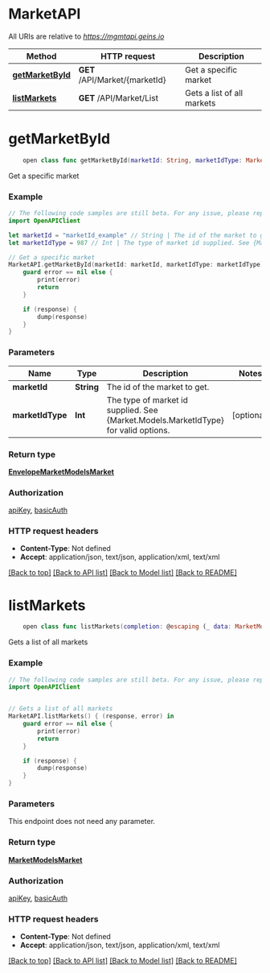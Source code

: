 # MarketAPI

All URIs are relative to *https://mgmtapi.geins.io*

Method | HTTP request | Description
------------- | ------------- | -------------
[**getMarketById**](MarketAPI.md#getmarketbyid) | **GET** /API/Market/{marketId} | Get a specific market
[**listMarkets**](MarketAPI.md#listmarkets) | **GET** /API/Market/List | Gets a list of all markets


# **getMarketById**
```swift
    open class func getMarketById(marketId: String, marketIdType: MarketIdType_getMarketById? = nil, completion: @escaping (_ data: EnvelopeMarketModelsMarket?, _ error: Error?) -> Void)
```

Get a specific market

### Example
```swift
// The following code samples are still beta. For any issue, please report via http://github.com/OpenAPITools/openapi-generator/issues/new
import OpenAPIClient

let marketId = "marketId_example" // String | The id of the market to get.
let marketIdType = 987 // Int | The type of market id supplied. See {Market.Models.MarketIdType} for valid options. (optional)

// Get a specific market
MarketAPI.getMarketById(marketId: marketId, marketIdType: marketIdType) { (response, error) in
    guard error == nil else {
        print(error)
        return
    }

    if (response) {
        dump(response)
    }
}
```

### Parameters

Name | Type | Description  | Notes
------------- | ------------- | ------------- | -------------
 **marketId** | **String** | The id of the market to get. | 
 **marketIdType** | **Int** | The type of market id supplied. See {Market.Models.MarketIdType} for valid options. | [optional] 

### Return type

[**EnvelopeMarketModelsMarket**](EnvelopeMarketModelsMarket.md)

### Authorization

[apiKey](../README.md#apiKey), [basicAuth](../README.md#basicAuth)

### HTTP request headers

 - **Content-Type**: Not defined
 - **Accept**: application/json, text/json, application/xml, text/xml

[[Back to top]](#) [[Back to API list]](../README.md#documentation-for-api-endpoints) [[Back to Model list]](../README.md#documentation-for-models) [[Back to README]](../README.md)

# **listMarkets**
```swift
    open class func listMarkets(completion: @escaping (_ data: MarketModelsMarket?, _ error: Error?) -> Void)
```

Gets a list of all markets

### Example
```swift
// The following code samples are still beta. For any issue, please report via http://github.com/OpenAPITools/openapi-generator/issues/new
import OpenAPIClient


// Gets a list of all markets
MarketAPI.listMarkets() { (response, error) in
    guard error == nil else {
        print(error)
        return
    }

    if (response) {
        dump(response)
    }
}
```

### Parameters
This endpoint does not need any parameter.

### Return type

[**MarketModelsMarket**](MarketModelsMarket.md)

### Authorization

[apiKey](../README.md#apiKey), [basicAuth](../README.md#basicAuth)

### HTTP request headers

 - **Content-Type**: Not defined
 - **Accept**: application/json, text/json, application/xml, text/xml

[[Back to top]](#) [[Back to API list]](../README.md#documentation-for-api-endpoints) [[Back to Model list]](../README.md#documentation-for-models) [[Back to README]](../README.md)

